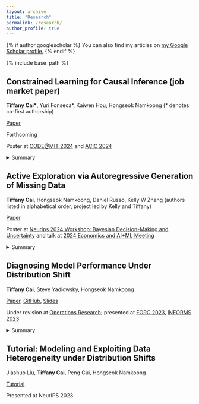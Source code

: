 ```yaml
---
layout: archive
title: "Research"
permalink: /research/
author_profile: true
---
```


{% if author.googlescholar %}
  You can also find my articles on <u><a href="{{author.googlescholar}}">my Google Scholar profile</a>.</u>
{% endif %}

{% include base_path %}

## Constrained Learning for Causal Inference (job market paper)
**Tiffany Cai\***, Yuri Fonseca\*, Kaiwen Hou, Hongseok Namkoong (* denotes co-first authorship)

[Paper](http://arxiv.org/abs/2405.09493)

Forthcoming

Poster at [CODE@MIT
2024](https://ide.mit.edu/events/code24/)
and [ACIC 2024](https://sci-info.org/annual-meeting/)
<details>
  <summary>Summary</summary>
In challenging settings with limited overlap between treatment and control, causal estimators with
desirable asymptotic properties require ad hoc adjustments in order to produce stable estimates. In
contrast, simple plug-in estimators produce stable estimates but lack important asymptotic properties.

We propose a new estimation framework based on constrained optimization, that combines the best of
both worlds, and we demonstrate its superior empirical performance across several settings.
Our framework is compatible with modern machine learning, and we include settings with text covariates. 
We also include a theoretical example in which existing methods with desirable asymptotic properties converge
slower than our proposed method. 
</details>


## Active Exploration via Autoregressive Generation of Missing Data
**Tiffany Cai**, Hongseok Namkoong, Daniel Russo, Kelly W Zhang (authors listed in alphabetical order, project led by Kelly and Tiffany)


[Paper](https://arxiv.org/abs/2405.19466)

Poster at [Neurips 2024 Workshop: Bayesian Decision-Making and Uncertainty](https://gp-seminar-series.github.io/neurips-2024/)
and talk at [2024 Economics and AI+ML Meeting](https://www.econometricsociety.org/regional-activities/schedule/2024/08/13/2024-ESIFEconomics-and-AIML-Meeting)
<details>
  <summary>Summary</summary>
We propose a scalable solution to the problem of decision-making under uncertainty in a meta-bandit
setting by using a calibrated generative model to impute a sequence of missing (e.g. future) rewards.

Our proposed method is a principled implementation of Thompson (a.k.a. posterior) sampling.
We prove decision-making performance is controlled by the log loss of the generative model, and we
demonstrate on a news recommendation setting with text covariates.
</details>



## Diagnosing Model Performance Under Distribution Shift
**Tiffany Cai**, Steve Yadlowsky, Hongseok Namkoong

[Paper](https://arxiv.org/abs/2303.02011), [GitHub](https://github.com/namkoong-lab/disde), [Slides](https://docs.google.com/presentation/d/13KIGSJtxpqnEbdkPgGM9Hi-Eqw3hmOt5nigzZ-rkFWk/edit?usp=sharing)

Under revision at [Operations
Research](https://pubsonline.informs.org/journal/opre); presented at [FORC 2023](https://responsiblecomputing.org/forc-2023/), [INFORMS 2023](https://meetings.informs.org/wordpress/phoenix2023/)
<details>
  <summary>Summary</summary>
When your model performs worse out of distribution, should you use a domain adaptation method, or
do you need to collect more data? If the latter, from where should you collect more data?

We propose a new diagnostic using causal inference methods to attribute changes in performance to
X shifts and Y|X shifts. We demonstrate its utility in settings with tabular and image data.
</details>


## Tutorial: Modeling and Exploiting Data Heterogeneity under Distribution Shifts
Jiashuo Liu, **Tiffany Cai**, Peng Cui, Hongseok Namkoong

[Tutorial](https://neurips.cc/virtual/2023/tutorial/73953)

Presented at NeurIPS 2023
